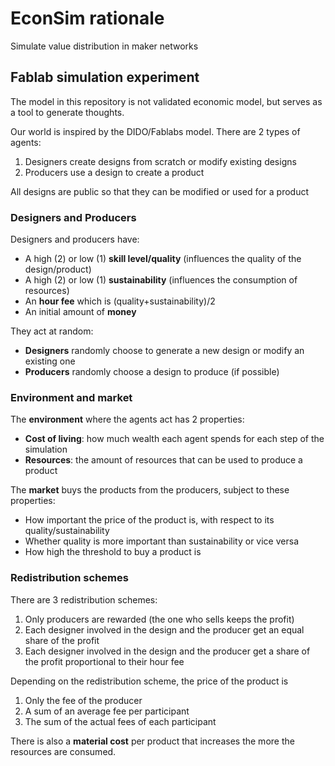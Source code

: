 # EconSim rationale
Simulate value distribution in maker networks

## Fablab simulation experiment
The model in this repository is not validated economic model, but serves as a tool to generate thoughts.

Our world is inspired by the DIDO/Fablabs model. There are 2 types of agents:
1. Designers create designs from scratch or modify existing designs
2. Producers use a design to create a product

All designs are public so that they can be modified or used for a product

###  Designers and Producers
Designers and producers have:
- A high (2) or low (1) **skill level/quality** (influences the quality of the design/product)
- A high (2) or low (1) **sustainability** (influences the consumption of resources)
- An **hour fee** which is (quality+sustainability)/2
- An initial amount of **money**

They act at random:
- **Designers** randomly choose to generate a new design or modify an existing one
- **Producers** randomly choose a design to produce (if possible)

### Environment and market
The **environment** where the agents act has 2 properties:
- **Cost of living**: how much wealth each agent spends for each step of the simulation
- **Resources**: the amount of resources that can be used to produce a product

The **market** buys the products from the producers, subject to these properties:
- How important the price of the product is, with respect to its quality/sustainability
- Whether quality is more important than sustainability or vice versa
- How high the threshold to buy a product is

### Redistribution schemes
There are 3 redistribution schemes:
1. Only producers are rewarded (the one who sells keeps the profit)
2. Each designer involved in the design and the producer get an equal share of the profit
3. Each designer involved in the design and the producer get a share of the profit proportional to their hour fee

Depending on the redistribution scheme, the price of the product is
1. Only the fee of the producer
2. A sum of an average fee per participant
3. The sum of the actual fees of each participant

There is also a **material cost** per product that increases the more the resources are consumed.






